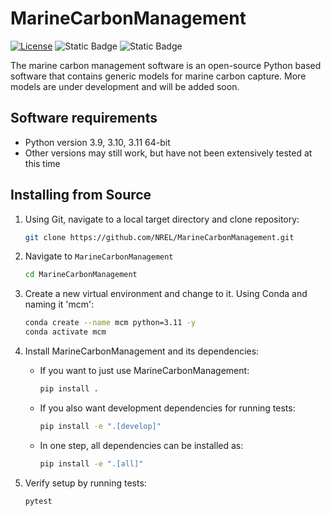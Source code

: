 # MarineCarbonManagement
[![License](https://img.shields.io/badge/License-BSD%203--Clause-blue.svg)](https://opensource.org/licenses/BSD-3-Clause)
![Static Badge](https://img.shields.io/badge/Publication-Electrochemical_Direct_Ocean_Capture-brightgreen?link=https%3A%2F%2Fwww.nrel.gov%2Fdocs%2Ffy24osti%2F90673.pdf)
![Static Badge](https://img.shields.io/badge/SWR-24--122-purple)


The marine carbon management software is an open-source Python based software that contains generic models for marine carbon capture. More models are under development and will be added soon. 

## Software requirements

- Python version 3.9, 3.10, 3.11 64-bit
- Other versions may still work, but have not been extensively tested at this time

## Installing from Source

1. Using Git, navigate to a local target directory and clone repository:

    ```bash
    git clone https://github.com/NREL/MarineCarbonManagement.git
    ```

2. Navigate to `MarineCarbonManagement`

    ```bash
    cd MarineCarbonManagement
    ```

3. Create a new virtual environment and change to it. Using Conda and naming it 'mcm':

    ```bash
    conda create --name mcm python=3.11 -y
    conda activate mcm
    ```

4. Install MarineCarbonManagement and its dependencies:

    - If you want to just use MarineCarbonManagement:

       ```bash
       pip install .  
       ```

    - If you also want development dependencies for running tests:  

       ```bash
       pip install -e ".[develop]"
       ```

    - In one step, all dependencies can be installed as:

      ```bash
      pip install -e ".[all]"
      ```


7. Verify setup by running tests:

    ```bash
    pytest
    ```
